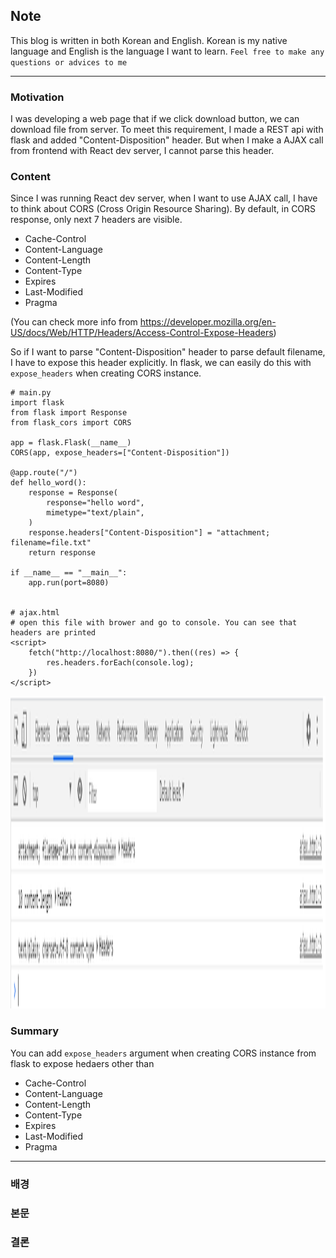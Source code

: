 ## Note
This blog is written in both Korean and English. Korean is my native language and English is the language I want to learn.
`Feel free to make any questions or advices to me`

***

### Motivation
I was developing a web page that if we click download button, we can download file from server.
To meet this requirement, I made a REST api with flask and added "Content-Disposition" header.
But when I make a AJAX call from frontend with React dev server, I cannot parse this header.

### Content
Since I was running React dev server, when I want to use AJAX call, I have to think about CORS (Cross Origin Resource Sharing). By default, in CORS response, only next 7 headers are visible.
- Cache-Control
- Content-Language
- Content-Length
- Content-Type
- Expires
- Last-Modified
- Pragma

(You can check more info from https://developer.mozilla.org/en-US/docs/Web/HTTP/Headers/Access-Control-Expose-Headers)

So if I want to parse "Content-Disposition" header to parse default filename, I have to
expose this header explicitly. In flask, we can easily do this with `expose_headers` when
creating CORS instance.
```
# main.py
import flask
from flask import Response
from flask_cors import CORS

app = flask.Flask(__name__)
CORS(app, expose_headers=["Content-Disposition"])

@app.route("/")
def hello_word():
    response = Response(
        response="hello word",
        mimetype="text/plain",
    )
    response.headers["Content-Disposition"] = "attachment; filename=file.txt"
    return response

if __name__ == "__main__":
    app.run(port=8080)


# ajax.html
# open this file with brower and go to console. You can see that headers are printed
<script>
    fetch("http://localhost:8080/").then((res) => {
        res.headers.forEach(console.log);
    })
</script>
```

<img src="/imgs/img1.png" width="1500px" height="500px"></img></br>


### Summary
You can add `expose_headers` argument when creating CORS instance from flask to
expose hedaers other than
- Cache-Control
- Content-Language
- Content-Length
- Content-Type
- Expires
- Last-Modified
- Pragma


***

### 배경


### 본문


### 결론
